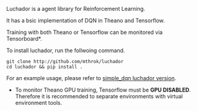 Luchador is a agent library for Reinforcement Learning.

It has a bsic implementation of DQN in Theano and Tensorflow.

Training with both Theano or Tensorflow can be monitored via Tensorboard*.

To install luchador, run the follwoing command.

```
git clone http://github.com/mthrok/luchador
cd luchador && pip install .
```

For an example usage, please refer to [simple_dqn luchador version](https://github.com/mthrok/simple_dqn/blob/luchador/src/deepqnetwork_luchador.py).

* To monitor Theano GPU training, Tensorflow must be **GPU DISABLED**. Therefore it is recommended to separate environments with virtual environment tools.
